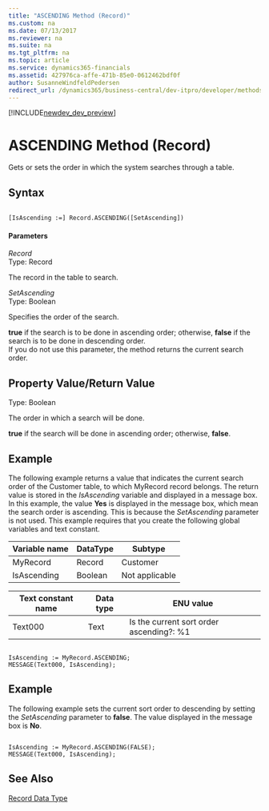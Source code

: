 ```yaml
---
title: "ASCENDING Method (Record)"
ms.custom: na
ms.date: 07/13/2017
ms.reviewer: na
ms.suite: na
ms.tgt_pltfrm: na
ms.topic: article
ms.service: dynamics365-financials
ms.assetid: 427976ca-affe-471b-85e0-0612462bdf0f
author: SusanneWindfeldPedersen
redirect_url: /dynamics365/business-central/dev-itpro/developer/methods/devenv-al-method-reference
---
```


[!INCLUDE[newdev_dev_preview](../includes/newdev_dev_preview.md)]

# ASCENDING Method (Record)
Gets or sets the order in which the system searches through a table.  
  
## Syntax  
  
```  
  
[IsAscending :=] Record.ASCENDING([SetAscending])  
```  
  
#### Parameters  
 *Record*  
 Type: Record  
  
 The record in the table to search.  
  
 *SetAscending*  
 Type: Boolean  
  
 Specifies the order of the search.  
  
 **true** if the search is to be done in ascending order; otherwise, **false** if the search is to be done in descending order.   
If you do not use this parameter, the method returns the current search order.  
  
## Property Value/Return Value  
 Type: Boolean  
  
 The order in which a search will be done.  
  
 **true** if the search will be done in ascending order; otherwise, **false**.  
  
## Example  
 The following example returns a value that indicates the current search order of the Customer table, to which MyRecord record belongs. The return value is stored in the *IsAscending* variable and displayed in a message box. In this example, the value **Yes** is displayed in the message box, which mean the search order is ascending. This is because the *SetAscending* parameter is not used. This example requires that you create the following global variables and text constant.  
  
|Variable name|DataType|Subtype|  
|-------------------|--------------|-------------|  
|MyRecord|Record|Customer|  
|IsAscending|Boolean|Not applicable|  
  
|Text constant name|Data type|ENU value|  
|------------------------|---------------|---------------|  
|Text000|Text|Is the current sort order ascending?:  %1|  
  
```  
  
IsAscending := MyRecord.ASCENDING;  
MESSAGE(Text000, IsAscending);  
```  
  
## Example  
 The following example sets the current sort order to descending by setting the *SetAscending* parameter to **false**. The value displayed in the message box is **No**.  
  
```  
  
IsAscending := MyRecord.ASCENDING(FALSE);  
MESSAGE(Text000, IsAscending);  
```  
  
## See Also  
 [Record Data Type](../datatypes/devenv-Record-Data-Type.md)